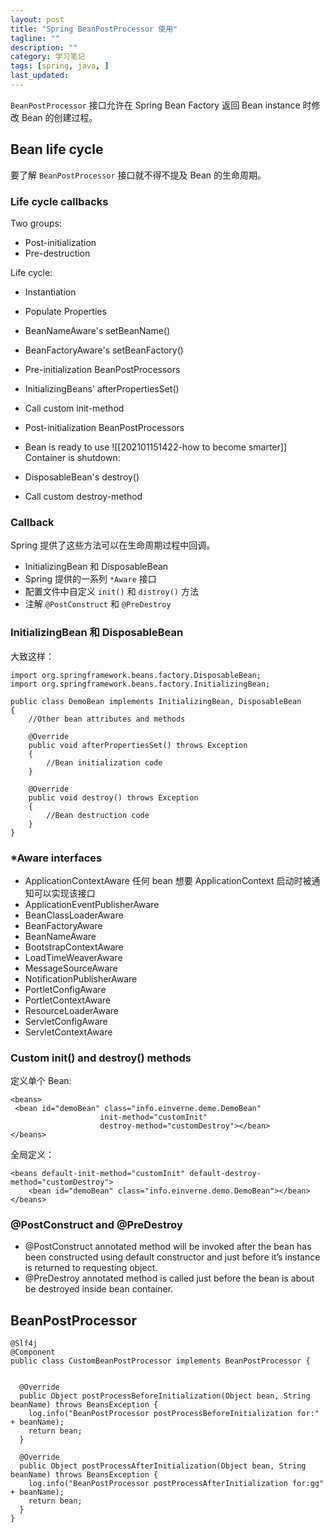 ```yaml
---
layout: post
title: "Spring BeanPostProcessor 使用"
tagline: ""
description: ""
category: 学习笔记
tags: [spring, java, ]
last_updated:
---
```


`BeanPostProcessor` 接口允许在 Spring Bean Factory 返回 Bean instance 时修改 Bean 的创建过程。

## Bean life cycle
要了解 `BeanPostProcessor` 接口就不得不提及 Bean 的生命周期。

### Life cycle callbacks
Two groups:

- Post-initialization
- Pre-destruction

Life cycle:

- Instantiation
- Populate Properties
- BeanNameAware's setBeanName()
- BeanFactoryAware's setBeanFactory()
- Pre-initialization BeanPostProcessors
- InitializingBeans' afterPropertiesSet()
- Call custom init-method
- Post-initialization BeanPostProcessors
- Bean is ready to use
![[202101151422-how to become smarter]]
Container is shutdown:

- DisposableBean's destroy()
- Call custom destroy-method

### Callback
Spring 提供了这些方法可以在生命周期过程中回调。

- InitializingBean 和 DisposableBean
- Spring 提供的一系列 `*Aware` 接口
- 配置文件中自定义 `init()` 和 `distroy()` 方法
- 注解 `@PostConstruct` 和 `@PreDestroy`

### InitializingBean 和 DisposableBean
大致这样：

	import org.springframework.beans.factory.DisposableBean;
	import org.springframework.beans.factory.InitializingBean;

	public class DemoBean implements InitializingBean, DisposableBean
	{
		//Other bean attributes and methods

		@Override
		public void afterPropertiesSet() throws Exception
		{
			//Bean initialization code
		}

		@Override
		public void destroy() throws Exception
		{
			//Bean destruction code
		}
	}

### *Aware interfaces

- ApplicationContextAware 任何 bean 想要 ApplicationContext 启动时被通知可以实现该接口
- ApplicationEventPublisherAware
- BeanClassLoaderAware
- BeanFactoryAware
- BeanNameAware
- BootstrapContextAware
- LoadTimeWeaverAware
- MessageSourceAware
- NotificationPublisherAware
- PortletConfigAware
- PortletContextAware
- ResourceLoaderAware
- ServletConfigAware
- ServletContextAware

### Custom init() and destroy() methods
定义单个 Bean:

	<beans>
	 <bean id="demoBean" class="info.einverne.deme.DemoBean"
						init-method="customInit"
						destroy-method="customDestroy"></bean>
	</beans>

全局定义：

	<beans default-init-method="customInit" default-destroy-method="customDestroy">
	    <bean id="demoBean" class="info.einverne.demo.DemoBean"></bean>
	</beans>

### @PostConstruct and @PreDestroy

- @PostConstruct annotated method will be invoked after the bean has been constructed using default constructor and just before it’s instance is returned to requesting object.
- @PreDestroy annotated method is called just before the bean is about be destroyed inside bean container.

## BeanPostProcessor


	@Slf4j
	@Component
	public class CustomBeanPostProcessor implements BeanPostProcessor {


	  @Override
	  public Object postProcessBeforeInitialization(Object bean, String beanName) throws BeansException {
		log.info("BeanPostProcessor postProcessBeforeInitialization for:" + beanName);
		return bean;
	  }

	  @Override
	  public Object postProcessAfterInitialization(Object bean, String beanName) throws BeansException {
		log.info("BeanPostProcessor postProcessAfterInitialization for:gg" + beanName);
		return bean;
	  }
	}
